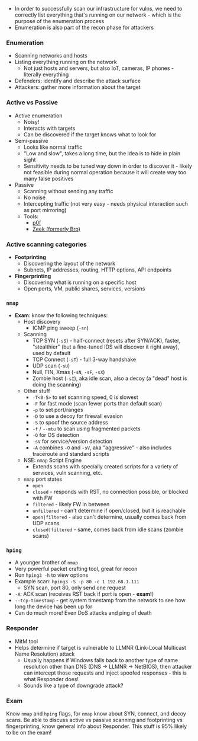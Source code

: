 - In order to successfully scan our infrastructure for vulns, we need to correctly list everything that's running on our network - which is the purpose of the enumeration process
- Enumeration is also part of the recon phase for attackers

### Enumeration

- Scanning networks and hosts
- Listing everything running on the network
	- Not just hosts and servers, but also IoT, cameras, IP phones - literally everything
- Defenders: identify and describe the attack surface
- Attackers: gather more information about the target

### Active vs Passive

- Active enumeration
	- Noisy!
	- Interacts with targets 
	- Can be discovered if the target knows what to look for
- Semi-passive
	- Looks like normal traffic
	- "Low and slow", takes a long time, but the idea is to hide in plain sight
	- Sensitivity needs to be tuned way down in order to discover it - likely not feasible during normal operation because it will create way too many false positives
- Passive
	- Scanning without sending any traffic
	- No noise
	- Intercepting traffic (not very easy - needs physical interaction such as port mirroring)
	- Tools:
		- [p0f](https://lcamtuf.coredump.cx/p0f3/)
		- [Zeek (formerly Bro)](https://zeek.org/)

### Active scanning categories

- **Footprinting**
	- Discovering the layout of the network
	- Subnets, IP addresses, routing, HTTP options, API endpoints
- **Fingerprinting**
	- Discovering what is running on a specific host
	- Open ports, VM, public shares, services, versions

### `nmap`

- **Exam**: know the following techniques:
	- Host discovery
		- ICMP ping sweep (`-sn`)
	- Scanning
		- TCP SYN (`-sS`) - half-connect (resets after SYN/ACK), faster, "stealthier" (but a fine-tuned IDS will discover it right away), used by default
		- TCP Connect (`-sT`) - full 3-way handshake
		- UDP scan (`-sU`)
		- Null, FIN, Xmas (`-sN`, `-sF`, `-sX`)
		- Zombie host (`-sI`), aka idle scan, also a decoy (a "dead" host is doing the scanning)
	- Other stuff
		- `-T<0-5>` to set scanning speed, 0 is slowest
		- `-F` for fast mode (scan fewer ports than default scan)
		- `-p` to set port/ranges
		- `-D` to use a decoy for firewall evasion
		- `-S` to spoof the source address
		- `-f` / `--mtu` to scan using fragmented packets
		- `-O` for OS detection
		- `-sV` for service/version detection
		- `-A` combines `-O` and `-sV`, aka "aggressive" - also includes traceroute and standard scripts
	- NSE: `nmap` Script Engine
		- Extends scans with specially created scripts for a variety of services, vuln scanning, etc.
	- `nmap` port states
		- `open`
		- `closed` - responds with RST, no connection possible, or blocked with FW
		- `filtered` - likely FW in between
		- `unfiltered` - can't determine if open/closed, but it is reachable
		- `open|filtered` - also can't determine, usually comes back from UDP scans
		- `closed|filtered` - same, comes back from idle scans (zombie scans)

### `hping`

- A younger brother of `nmap`
- Very powerful packet crafting tool, great for recon
- Run `hping3 -h` to view options
- Example scan: `hping3 -S -p 80 -c 1 192.68.1.111`
	- SYN scan, port 80, only send one request
- `-A`: ACK scan (receives RST back if port is open - **exam!**)
- `--tcp-timestamp` - get system timestamp from the network to see how long the device has been up for
- Can do much more! Even DoS attacks and ping of death

### Responder

- MitM tool
- Helps determine if target is vulnerable to LLMNR (Link-Local Multicast Name Resolution) attack
	- Usually happens if Windows falls back to another type of name resolution other than DNS (DNS -> LLMNR -> NetBIOS), then attacker can intercept those requests and inject spoofed responses - this is what Responder does!
	- Sounds like a type of downgrade attack?

### Exam

Know `nmap` and `hping` flags, for `nmap` know about SYN, connect, and decoy scans. Be able to discuss active vs passive scanning and footprinting vs fingerprinting, know general info about Responder. This stuff is 95% likely to be on the exam!